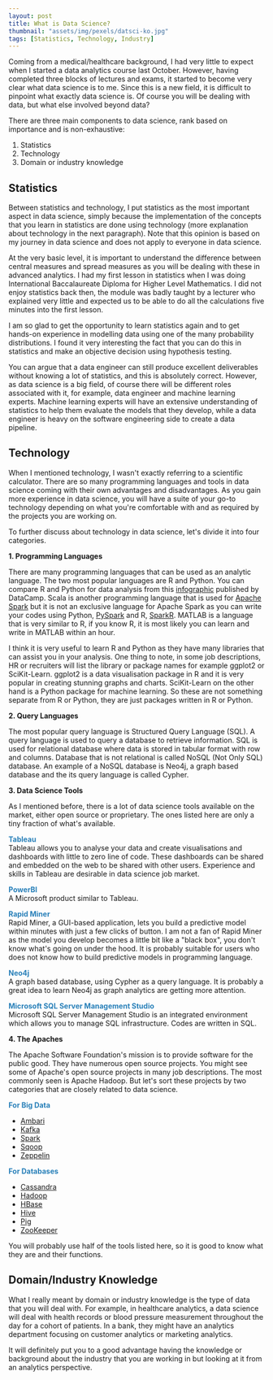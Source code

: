 ```yaml
---
layout: post
title: What is Data Science?
thumbnail: "assets/img/pexels/datsci-ko.jpg"
tags: [Statistics, Technology, Industry]
---
```


Coming from a medical/healthcare background, I had very little to expect when I started a data analytics course last October. However, having completed three blocks of lectures and exams, it started to become very clear what data science is to me. Since this is a new field, it is difficult to pinpoint what exactly data science is. Of course you will be dealing with data, but what else involved beyond data?

There are three main components to data science, rank based on importance and is non-exhaustive:
1. Statistics
2. Technology
3. Domain or industry knowledge

## Statistics

Between statistics and technology, I put statistics as the most important aspect in data science, simply because the implementation of the concepts that you learn in statistics are done using technology (more explanation about technology in the next paragraph). Note that this opinion is based on my journey in data science and does not apply to everyone in data science.

At the very basic level, it is important to understand the difference between central measures and spread measures as you will be dealing with these in advanced analytics. I had my first lesson in statistics when I was doing International Baccalaureate Diploma for Higher Level Mathematics. I did not enjoy statistics back then, the module was badly taught by a lecturer who explained very little and expected us to be able to do all the calculations five minutes into the first lesson.

I am so glad to get the opportunity to learn statistics again and to get hands-on experience in modelling data using one of the many probability distributions. I found it very interesting the fact that you can do this in statistics and make an objective decision using hypothesis testing.

You can argue that a data engineer can still produce excellent deliverables without knowing a lot of statistics, and this is absolutely correct. However, as data science is a big field, of course there will be different roles associated with it, for example, data engineer and machine learning experts. Machine learning experts will have an extensive understanding of statistics to help them evaluate the models that they develop, while a data engineer is heavy on the software engineering side to create a data pipeline.

## Technology

When I mentioned technology, I wasn't exactly referring to a scientific calculator. There are so many programming languages and tools in data science coming with their own advantages and disadvantages. As you gain more experience in data science, you will have a suite of your go-to technology depending on what you're comfortable with and as required by the projects you are working on.

To further discuss about technology in data science, let's divide it into four categories.

**1. Programming Languages**

There are many programming languages that can be used as an analytic language. The two most popular languages are R and Python. You can compare R and Python for data analysis from this [infographic](https://www.datacamp.com/community/tutorials/r-or-python-for-data-analysis) published by DataCamp. Scala is another programming language that is used for [Apache Spark](https://spark.apache.org) but it is not an exclusive language for Apache Spark as you can write your codes using Python, [PySpark](https://spark.apache.org/docs/0.9.0/python-programming-guide.html) and R, [SparkR](https://spark.apache.org/docs/latest/sparkr.html). MATLAB is a language that is very similar to R, if you know R, it is most likely you can learn and write in MATLAB within an hour.

I think it is very useful to learn R and Python as they have many libraries that can assist you in your analysis. One thing to note, in some job descriptions, HR or recruiters will list the library or package names for example ggplot2 or SciKit-Learn. ggplot2 is a data visualisation package in R and it is very popular in creating stunning graphs and charts. SciKit-Learn on the other hand is a Python package for machine learning. So these are not something separate from R or Python, they are just packages written in R or Python.

**2. Query Languages**

The most popular query language is Structured Query Language (SQL). A query language is used to query a database to retrieve information. SQL is used for relational database where data is stored in tabular format with row and columns. Database that is not relational is called NoSQL (Not Only SQL) database. An example of a NoSQL database is Neo4j, a graph based database and the its query language is called Cypher.

**3. Data Science Tools**

As I mentioned before, there is a lot of data science tools available on the market, either open source or proprietary. The ones listed here are only a tiny fraction of what's available.

<span style="color:#2980B9">**Tableau**</span>  
Tableau allows you to analyse your data and create visualisations and dashboards with little to zero line of code. These dashboards can be shared and embedded on the web to be shared with other users. Experience and skills in Tableau are desirable in data science job market.

<span style="color:#2980B9">**PowerBI**</span>  
A Microsoft product similar to Tableau.

<span style="color:#2980B9">**Rapid Miner**</span>  
Rapid Miner, a GUI-based application, lets you build a predictive model within minutes with just a few clicks of button. I am not a fan of Rapid Miner as the model you develop becomes a little bit like a "black box", you don't know what's going on under the hood. It is probably suitable for users who does not know how to build predictive models in programming language.

<span style="color:#2980B9">**Neo4j**</span>  
A graph based database, using Cypher as a query language. It is probably a great idea to learn Neo4j as graph analytics are getting more attention.

<span style="color:#2980B9">**Microsoft SQL Server Management Studio**</span>  
Microsoft SQL Server Management Studio is an integrated environment which allows you to manage SQL infrastructure. Codes are written in SQL.

**4. The Apaches**

The Apache Software Foundation's mission is to provide software for the public good. They have numerous open source projects. You might see some of Apache's open source projects in many job descriptions. The most commonly seen is Apache Hadoop. But let's sort these projects by two categories that are closely related to data science.

<span style="color:#2980B9">**For Big Data**</span>  
* [Ambari](https://projects.apache.org/project.html?ambari)
* [Kafka](https://projects.apache.org/project.html?kafka)
* [Spark](https://projects.apache.org/project.html?spark)
* [Sqoop](https://projects.apache.org/project.html?sqoop)
* [Zeppelin](https://projects.apache.org/project.html?zeppelin)

<span style="color:#2980B9">**For Databases**</span>  
* [Cassandra](https://projects.apache.org/project.html?cassandra)
* [Hadoop](https://projects.apache.org/project.html?hadoop)
* [HBase](https://projects.apache.org/project.html?hbase)
* [Hive](https://projects.apache.org/project.html?hive)
* [Pig](https://projects.apache.org/project.html?pig)
* [ZooKeeper](https://projects.apache.org/project.html?zookeeper)

You will probably use half of the tools listed here, so it is good to know what they are and their functions.

## Domain/Industry Knowledge

What I really meant by domain or industry knowledge is the type of data that you will deal with. For example, in healthcare analytics, a data science will deal with health records or blood pressure measurement throughout the day for a cohort of patients. In a bank, they might have an analytics department focusing on customer analytics or marketing analytics.

It will definitely put you to a good advantage having the knowledge or background about the industry that you are working in but looking at it from an analytics perspective.
